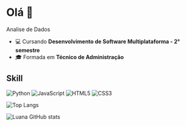 <h1>Olá 👋</h1>

Analise de Dados 

<ul>
  <li>💻 Cursando <strong>Desenvolvimento de Software Multiplataforma - 2° semestre</strong></li>
  <li>🎓 Formada em <strong>Técnico de Administração</strong></strong></li>
</ul>



<h2>Skill</h2>

![Python](https://img.shields.io/badge/python-3670A0?style=for-the-badge&logo=python&logoColor=ffdd54)
![JavaScript](https://img.shields.io/badge/javascript-%23323330.svg?style=for-the-badge&logo=javascript&logoColor=%23F7DF1E)
![HTML5](https://img.shields.io/badge/html5-%23E34F26.svg?style=for-the-badge&logo=html5&logoColor=white)
![CSS3](https://img.shields.io/badge/css3-%231572B6.svg?style=for-the-badge&logo=css3&logoColor=white)

![Top Langs](https://github-readme-stats.vercel.app/api/top-langs/?username=luanarchaves&layout=compact)

![Luana GitHub stats](https://github-readme-stats.vercel.app/api?username=luanarchaves&show_icons=true&theme=dracula)    

